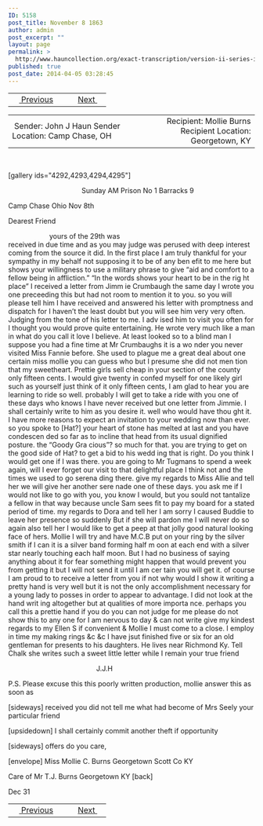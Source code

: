 ```yaml
---
ID: 5158
post_title: November 8 1863
author: admin
post_excerpt: ""
layout: page
permalink: >
  http://www.hauncollection.org/exact-transcription/version-ii-series-iii/november-8/
published: true
post_date: 2014-04-05 03:28:45
---
```

<table style="width: 100%;" align="center">
<tbody>
<tr>
<td width="50%"> <a href="http://www.hauncollection.org/version-2/version-ii-series-iii/october-21-1863/"><img src="https://lh3.googleusercontent.com/-EFJpxxNiPNw/VqgtWBCZrMI/AAAAAAAAAFU/WfY4lPFWWkg/s800-Ic42/Soeb-Plain-Arrows-8-10px.png" alt="" width="10" height="10" /> Previous</a></td>
<td style="text-align: right;"> <a href="http://www.hauncollection.org/version-2/version-ii-series-iii/three-letters/">Next <img src="https://lh3.googleusercontent.com/-67k0cYlpXHw/VqgtWKz1MXI/AAAAAAAAAFU/k9PW_Piyurk/s800-Ic42/Soeb-Plain-Arrows-5-10px.png" alt="" width="10" height="10" /></a></td>
</tr>
</tbody>
</table>
<table style="width: 100%;" align="center">
<tbody>
<tr>
<td width="50%"> Sender: John J Haun
Sender Location: Camp Chase, OH</td>
<td style="text-align: right;">Recipient: Mollie Burns
Recipient Location: Georgetown, KY</td>
</tr>
</tbody>
</table>
&nbsp;

[gallery ids="4292,4293,4294,4295"]
<p style="padding-left: 150px;">Sunday AM Prison No 1 Barracks 9</p>
Camp Chase Ohio Nov 8th

Dearest Friend
<div style="text-indent: 6em;">yours of the 29th was</div>
received in due time and as you may
judge was perused with deep interest
coming from the source it did. In the first place
I am truly thankful for your sympathy in
my behalf not supposing it to be of any ben
efit to me here but shows your willingness
to use a military phrase to give “aid and
comfort to a fellow being in affliction.” “In
the words shows your heart to be in the rig
ht place” I received a letter from Jimm
ie Crumbaugh the same day I wrote you
one preceeding this but had not room to
mention it to you. so you will please tell
him I have received and answered
his letter with promptness and dispatch
for I haven’t the least doubt but you will
see him very very often. Judging
from the tone of his letter to me. I adv
ised him to visit you often for I thought
you would prove quite entertaining. He
wrote very much like a man in what
do you call it love I believe. At least looked so
to a blind man I suppose you had
a fine time at Mr Crumbaughs it is a wo
nder you never visited Miss Fannie before.
She used to plague me a great deal about
one certain miss mollie you can guess
who but I presume she did not men
tion that my sweetheart. Prettie girls
sell cheap in your section of the county
only fifteen cents. I would give twenty
in confed myself for one likely girl
such as yourself just think of it only fifteen
cents, I am glad to hear you are learning
to ride so well. probably I will get to take
a ride with you one of these days who knows
I have never received but one letter from
Jimmie. I shall certainly write to him
as you desire it. well who would have thou
ght it. I have more reasons to expect an
invitation to your wedding now than
ever. so you spoke to [Hat?] your heart of stone
has melted at last and you have condescen
ded so far as to incline that head from its
usual dignified posture. the “Goody Gra
cious”? so much for that. you are trying to get on
the good side of Hat? to get a bid to his wedd
ing that is right. Do you think I would get
one if I was there. you are going to Mr
Tugmans to spend a week again, will I ever
forget our visit to that delightful place I
think not and the times we used to go serena
ding there. give my regards to Miss Allie
and tell her we will give her another sere
nade one of these days. you ask me if I would
not like to go with you, you know I would, but
you sould not tantalize a fellow in that
way because uncle Sam sees fit to pay my
board for a stated period of time. my regards
to Dora and tell her I am sorry I caused
Buddie to leave her presence so suddenly
But if she will pardon me I will never
do so again also tell her I would like
to get a peep at that jolly good natural
looking face of hers. Mollie I will try and have
M.C.B put on your ring by the silver smith
if I can it is a silver band forming half m
oon at each end with a silver star nearly
touching each half moon. But I had no
business of saying anything about it for fear
something might happen that would prevent you from
getting it but I will not send it until I am cer
tain you will get it. of course I am proud to
to receive a letter from you if not why would I
show it writing a pretty hand is very well but
it is not the only accomplishment necessary for a
young lady to posses in order to appear
to advantage. I did not look at the hand writ
ing altogether but at qualities of more importa
nce. perhaps you call this a prettie hand if
you do you can not judge for me please do not
show this to any one for I am nervous to day &amp;
can not write give my kindest regards to my
Ellen S if convenient &amp; Mollie I must come to a
close. I employ in time my making rings &amp;c
&amp;c I have jsut finished five or six for an old
gentleman for presents to his daughters. He lives
near Richmond Ky. Tell Chalk she writes such
a sweet little letter while I remain your
true friend
<p style="padding-left: 180px;">J.J.H</p>
P.S. Please excuse this this poorly
written production, mollie answer this as soon as

[sideways]
received
you did not tell me what had become of Mrs Seely your particular friend

[upsidedown]
I shall certainly commit another theft if opportunity

[sideways]
offers do you care,

[envelope]
Miss Mollie C. Burns
Georgetown Scott Co
KY

Care of Mr
T.J. Burns
Georgetown
KY
[back]

Dec 31

<table style="width: 100%;" align="center">
<tbody>
<tr>
<td width="50%"> <a href="http://www.hauncollection.org/version-2/version-ii-series-iii/october-21-1863/"><img src="https://lh3.googleusercontent.com/-EFJpxxNiPNw/VqgtWBCZrMI/AAAAAAAAAFU/WfY4lPFWWkg/s800-Ic42/Soeb-Plain-Arrows-8-10px.png" alt="" width="10" height="10" /> Previous</a></td>
<td style="text-align: right;"> <a href="http://www.hauncollection.org/version-2/version-ii-series-iii/three-letters/">Next <img src="https://lh3.googleusercontent.com/-67k0cYlpXHw/VqgtWKz1MXI/AAAAAAAAAFU/k9PW_Piyurk/s800-Ic42/Soeb-Plain-Arrows-5-10px.png" alt="" width="10" height="10" /></a></td>
</tr>
</tbody>
</table>